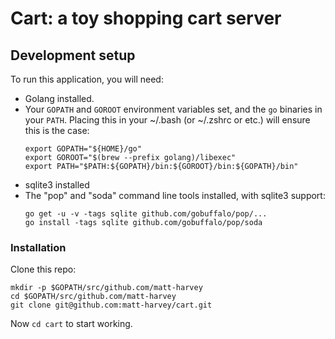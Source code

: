 # Cart: a toy shopping cart server

## Development setup

To run this application, you will need:

* Golang installed.
* Your `GOPATH` and `GOROOT` environment variables set, and the `go` binaries in your `PATH`. Placing
  this in your ~/.bash (or ~/.zshrc or etc.) will ensure this is the case:
  ```
  export GOPATH="${HOME}/go"
  export GOROOT="$(brew --prefix golang)/libexec"
  export PATH="$PATH:${GOPATH}/bin:${GOROOT}/bin:${GOPATH}/bin"
  ```
* sqlite3 installed
* The "pop" and "soda" command line tools installed, with sqlite3 support:
  ```
  go get -u -v -tags sqlite github.com/gobuffalo/pop/...
  go install -tags sqlite github.com/gobuffalo/pop/soda
  ```

### Installation

Clone this repo:

```
mkdir -p $GOPATH/src/github.com/matt-harvey
cd $GOPATH/src/github.com/matt-harvey
git clone git@github.com:matt-harvey/cart.git
```

Now `cd cart` to start working.


